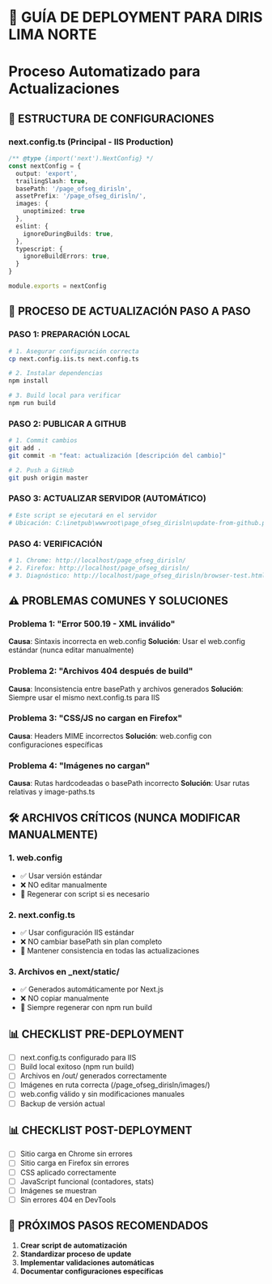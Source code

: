 # 🚀 GUÍA DE DEPLOYMENT PARA DIRIS LIMA NORTE
# Proceso Automatizado para Actualizaciones

## 📁 ESTRUCTURA DE CONFIGURACIONES

### next.config.ts (Principal - IIS Production)
```typescript
/** @type {import('next').NextConfig} */
const nextConfig = {
  output: 'export',
  trailingSlash: true,
  basePath: '/page_ofseg_dirisln',
  assetPrefix: '/page_ofseg_dirisln/',
  images: {
    unoptimized: true
  },
  eslint: {
    ignoreDuringBuilds: true,
  },
  typescript: {
    ignoreBuildErrors: true,
  }
}

module.exports = nextConfig
```

## 🔄 PROCESO DE ACTUALIZACIÓN PASO A PASO

### PASO 1: PREPARACIÓN LOCAL
```bash
# 1. Asegurar configuración correcta
cp next.config.iis.ts next.config.ts

# 2. Instalar dependencias
npm install

# 3. Build local para verificar
npm run build
```

### PASO 2: PUBLICAR A GITHUB
```bash
# 1. Commit cambios
git add .
git commit -m "feat: actualización [descripción del cambio]"

# 2. Push a GitHub
git push origin master
```

### PASO 3: ACTUALIZAR SERVIDOR (AUTOMÁTICO)
```powershell
# Este script se ejecutará en el servidor
# Ubicación: C:\inetpub\wwwroot\page_ofseg_dirisln\update-from-github.ps1
```

### PASO 4: VERIFICACIÓN
```bash
# 1. Chrome: http://localhost/page_ofseg_dirisln/
# 2. Firefox: http://localhost/page_ofseg_dirisln/
# 3. Diagnóstico: http://localhost/page_ofseg_dirisln/browser-test.html
```

## ⚠️ PROBLEMAS COMUNES Y SOLUCIONES

### Problema 1: "Error 500.19 - XML inválido"
**Causa**: Sintaxis incorrecta en web.config
**Solución**: Usar el web.config estándar (nunca editar manualmente)

### Problema 2: "Archivos 404 después de build"
**Causa**: Inconsistencia entre basePath y archivos generados
**Solución**: Siempre usar el mismo next.config.ts para IIS

### Problema 3: "CSS/JS no cargan en Firefox"
**Causa**: Headers MIME incorrectos
**Solución**: web.config con configuraciones específicas

### Problema 4: "Imágenes no cargan"
**Causa**: Rutas hardcodeadas o basePath incorrecto
**Solución**: Usar rutas relativas y image-paths.ts

## 🛠️ ARCHIVOS CRÍTICOS (NUNCA MODIFICAR MANUALMENTE)

### 1. web.config
- ✅ Usar versión estándar
- ❌ NO editar manualmente
- 🔄 Regenerar con script si es necesario

### 2. next.config.ts
- ✅ Usar configuración IIS estándar
- ❌ NO cambiar basePath sin plan completo
- 🔄 Mantener consistencia en todas las actualizaciones

### 3. Archivos en _next/static/
- ✅ Generados automáticamente por Next.js
- ❌ NO copiar manualmente
- 🔄 Siempre regenerar con npm run build

## 📊 CHECKLIST PRE-DEPLOYMENT

- [ ] next.config.ts configurado para IIS
- [ ] Build local exitoso (npm run build)
- [ ] Archivos en /out/ generados correctamente
- [ ] Imágenes en ruta correcta (/page_ofseg_dirisln/images/)
- [ ] web.config válido y sin modificaciones manuales
- [ ] Backup de versión actual

## 📊 CHECKLIST POST-DEPLOYMENT

- [ ] Sitio carga en Chrome sin errores
- [ ] Sitio carga en Firefox sin errores
- [ ] CSS aplicado correctamente
- [ ] JavaScript funcional (contadores, stats)
- [ ] Imágenes se muestran
- [ ] Sin errores 404 en DevTools

## 🎯 PRÓXIMOS PASOS RECOMENDADOS

1. **Crear script de automatización**
2. **Standardizar proceso de update**
3. **Implementar validaciones automáticas**
4. **Documentar configuraciones específicas**
